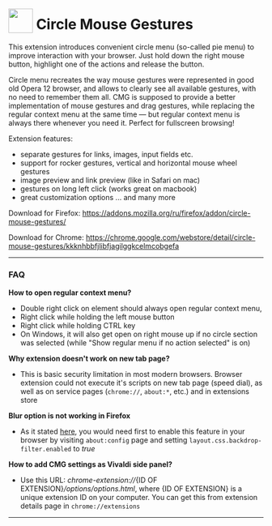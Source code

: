 # <sub><img src="https://github.com/emvaized/circle-mouse-gestures/blob/master/icons/icon-monotone-48.png" height="48" width="48"></sub> Circle Mouse Gestures

This extension introduces convenient circle menu (so-called pie menu) to improve interaction with your browser. 
Just hold down the right mouse button, highlight one of the actions and release the button. 

Circle menu recreates the way mouse gestures were represented in good old Opera 12 browser, and allows to clearly see all available gestures, with no need to remember them all.
CMG is supposed to provide a better implementation of mouse gestures and drag gestures, while replacing the regular context menu at the same time — but regular context menu is always there whenever you need it. Perfect for fullscreen browsing!

Extension features:
- separate gestures for links, images, input fields etc.
- support for rocker gestures, vertical and horizontal mouse wheel gestures
- image preview and link preview (like in Safari on mac)
- gestures on long left click (works great on macbook)
- great customization options
... and many more


Download for Firefox:
https://addons.mozilla.org/ru/firefox/addon/circle-mouse-gestures/

Download for Chrome:
https://chrome.google.com/webstore/detail/circle-mouse-gestures/kkknhbbfjlibfjagilggkcelmcobgefa


----

### FAQ

**How to open regular context menu?**
* Double right click on element should always open regular context menu, 
* Right click while holding the left mouse button
* Right click while holding CTRL key
* On Windows, it will also get open on right mouse up if no circle section was selected (while "Show regular menu if no action selected" is on)

**Why extension doesn't work on new tab page?**
* This is basic security limitation in most modern browsers. Browser extension could not execute it's scripts on new tab page (speed dial), as well as on service pages (`chrome://`, `about:*`, etc.) and in extensions store

**Blur option is not working in Firefox**
* As it stated [here](https://bugzilla.mozilla.org/show_bug.cgi?id=1578503), you would need first to enable this feature in your browser by visiting `about:config` page and setting `layout.css.backdrop-filter.enabled` to *true* 

**How to add CMG settings as Vivaldi side panel?**
* Use this URL: *chrome-extension://*{ID OF EXTENSION}*/options/options.html*, where {ID OF EXTENSION} is a unique extension ID on your computer. You can get this from extension details page in `chrome://extensions`

----